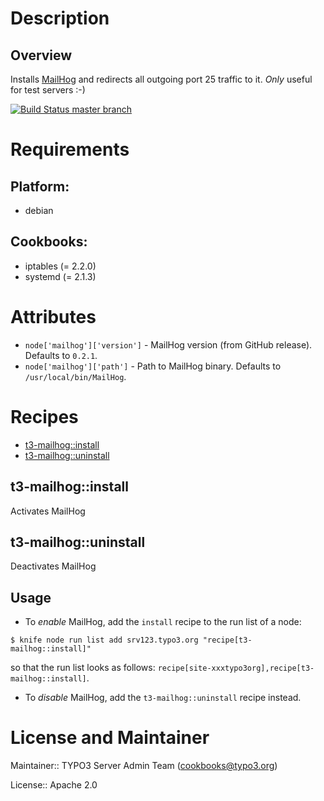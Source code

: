# Description

Overview
-----

Installs [MailHog](https://github.com/mailhog/MailHog) and redirects all outgoing port 25 traffic to it. _Only_ useful for test servers :-)

[![Build Status master branch](https://chef-ci.typo3.org/job/TYPO3-cookbooks/job/t3-mailhog/branch/master/badge/icon)](https://chef-ci.typo3.org/job/TYPO3-cookbooks/job/t3-mailhog/branch/master/)

# Requirements

## Platform:

* debian

## Cookbooks:

* iptables (= 2.2.0)
* systemd (= 2.1.3)

# Attributes

* `node['mailhog']['version']` - MailHog version (from GitHub release). Defaults to `0.2.1`.
* `node['mailhog']['path']` - Path to MailHog binary. Defaults to `/usr/local/bin/MailHog`.

# Recipes

* [t3-mailhog::install](#t3-mailhoginstall)
* [t3-mailhog::uninstall](#t3-mailhoguninstall)

## t3-mailhog::install

Activates MailHog

## t3-mailhog::uninstall

Deactivates MailHog

Usage
-----

- To _enable_ MailHog, add the `install` recipe to the run list of a node:

```
$ knife node run list add srv123.typo3.org "recipe[t3-mailhog::install]"
```

so that the run list looks as follows: `recipe[site-xxxtypo3org],recipe[t3-mailhog::install]`.

- To _disable_ MailHog, add the `t3-mailhog::uninstall` recipe instead.


# License and Maintainer

Maintainer:: TYPO3 Server Admin Team (<cookbooks@typo3.org>)

License:: Apache 2.0
